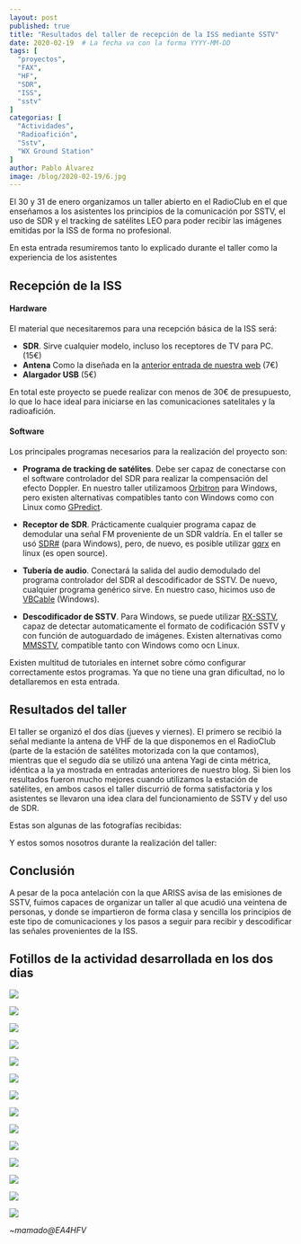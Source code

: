 ```yaml
---
layout: post
published: true
title: "Resultados del taller de recepción de la ISS mediante SSTV"
date: 2020-02-19  # La fecha va con la forma YYYY-MM-DD
tags: [
  "proyectos",
  "FAX",
  "HF",
  "SDR",
  "ISS",
  "sstv"
]
categorias: [
  "Actividades",
  "Radioafición",
  "Sstv",
  "WX Ground Station"
]
author: Pablo Álvarez
image: /blog/2020-02-19/6.jpg
---
```


El 30 y 31 de enero organizamos un taller abierto en el RadioClub en el que enseñamos a los asistentes los principios de la comunicación por SSTV, el uso de SDR y el tracking de satélites LEO para poder recibir las imágenes emitidas por la ISS de forma no profesional.

En esta entrada resumiremos tanto lo explicado durante el taller como la experiencia de los asistentes

## Recepción de la ISS

#### Hardware

El material que necesitaremos para una recepción básica de la ISS será:

- **SDR**. Sirve cualquier modelo, incluso los receptores de TV para PC. (15€)
- **Antena** Como la diseñada en la [anterior entrada de nuestra web](https://radio.clubs.etsit.upm.es/blog/2020-01-08-recepcion-iss-sstv/) (7€)
- **Alargador USB** (5€)

En total este proyecto se puede realizar con menos de 30€ de presupuesto, lo que lo hace ideal para iniciarse en las comunicaciones satelitales y la radioafición.

#### Software

Los principales programas necesarios para la realización del proyecto son:

- **Programa de tracking de satélites**. Debe ser capaz de conectarse con el software controlador del SDR para realizar la compensación del efecto Doppler. En nuestro taller utilizamoos [Orbitron](http://www.stoff.pl/downloads.php) para Windows, pero existen alternativas compatibles tanto con Windows como con Linux como [GPredict](http://gpredict.oz9aec.net/download.php).

- **Receptor de SDR**. Prácticamente cualquier programa capaz de demodular una señal FM proveniente de un SDR valdría. En el taller se usó [SDR#](https://airspy.com/download) (para Windows), pero, de nuevo, es posible utilizar [gqrx](http://gqrx.dk/download) en linux (es open source).

- **Tubería de audio**. Conectará la salida del audio demodulado del programa controlador del SDR al descodificador de SSTV. De nuevo, cualquier programa genérico sirve. En nuestro caso, hicimos uso de [VBCable](https://www.vb-audio.com/Cable/) (Windows).

- **Descodificador de SSTV**. Para Windows, se puede utilizar [RX-SSTV](http://users.belgacom.net/hamradio/rxsstv.htm), capaz de detectar automaticamente el formato de codificación SSTV y con función de autoguardado de imágenes. Existen alternativas como [MMSSTV](https://hamsoft.ca/pages/mmsstv.php), compatible tanto con Windows como ocn Linux.

Existen multitud de tutoriales en internet sobre cómo configurar correctamente estos programas. Ya que no tiene una gran dificultad, no lo detallaremos en esta entrada.

## Resultados del taller

El taller se organizó el dos días (jueves y viernes). El primero se recibió la señal mediante la antena de VHF de la que disponemos en el RadioClub (parte de la estación de satélites motorizada con la que contamos), mientras que el segudo día se utilizó una antena Yagi de cinta métrica, idéntica a la ya mostrada en entradas anteriores de nuestro blog. Si bien los resultados fueron mucho mejores cuando utilizamos la estación de satélites, en ambos casos el taller discurrió de forma satisfactoria y los asistentes se llevaron una idea clara del funcionamiento de SSTV y del uso de SDR.

Estas son algunas de las fotografías recibidas:

Y estos somos nosotros durante la realización del taller:

## Conclusión

A pesar de la poca antelación con la que ARISS avisa de las emisiones de SSTV, fuimos capaces de organizar un taller al que acudió una veintena de personas, y donde se impartieron de forma clasa y sencilla los principios de este tipo de comunicaciones y los pasos a seguir para recibir y descodificar las señales provenientes de la ISS.

## Fotillos de la actividad desarrollada en los dos dias

![](/blog/2020-02-19/1.jpg)

![](/blog/2020-02-19/2.jpg)

![](/blog/2020-02-19/3.jpg)

![](/blog/2020-02-19/4.jpg)

![](/blog/2020-02-19/5.jpg)

![](/blog/2020-02-19/6.jpg)

![](/blog/2020-02-19/7.jpg)

![](/blog/2020-02-19/8.jpg)

![](/blog/2020-02-19/9.jpg)

![](/blog/2020-02-19/10.jpg)

![](/blog/2020-02-19/11.jpg)

![](/blog/2020-02-19/12.jpg)

![](/blog/2020-02-19/13.jpeg)

![](/blog/2020-02-19/14.jpeg)

*~mamado@EA4HFV*
